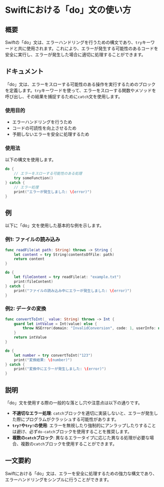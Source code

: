 <!--
Meta Description: # Swiftにおける「do」文の使い方 ## 概要 Swiftの「do」文は、エラーハンドリングを行うための構文であり、`try`キーワードと共に使用されます。これにより、エラーが発生する可能性のあるコードを安全に実行し、エラーが発生した場合に適切に処理することができます。 ## ドキュメント 「...
Meta Keywords: try, catch, print, string, let
-->

# Swiftにおける「do」文の使い方

## 概要
Swiftの「do」文は、エラーハンドリングを行うための構文であり、`try`キーワードと共に使用されます。これにより、エラーが発生する可能性のあるコードを安全に実行し、エラーが発生した場合に適切に処理することができます。

## ドキュメント
「do」文は、エラーをスローする可能性のある操作を実行するためのブロックを定義します。`try`キーワードを使って、エラーをスローする関数やメソッドを呼び出し、その結果を捕捉するために`catch`文を使用します。

### 使用目的
- エラーハンドリングを行うため
- コードの可読性を向上させるため
- 予期しないエラーを安全に処理するため

### 使用法
以下の構文を使用します。

```swift
do {
    // エラーをスローする可能性のある処理
    try someFunction()
} catch {
    // エラー処理
    print("エラーが発生しました: \(error)")
}
```

## 例
以下に「do」文を使用した基本的な例を示します。

### 例1: ファイルの読み込み
```swift
func readFile(at path: String) throws -> String {
    let content = try String(contentsOfFile: path)
    return content
}

do {
    let fileContent = try readFile(at: "example.txt")
    print(fileContent)
} catch {
    print("ファイルの読み込み中にエラーが発生しました: \(error)")
}
```

### 例2: データの変換
```swift
func convertToInt(_ value: String) throws -> Int {
    guard let intValue = Int(value) else {
        throw NSError(domain: "InvalidConversion", code: 1, userInfo: nil)
    }
    return intValue
}

do {
    let number = try convertToInt("123")
    print("変換結果: \(number)")
} catch {
    print("変換中にエラーが発生しました: \(error)")
}
```

## 説明
「do」文を使用する際の一般的な落とし穴や注意点は以下の通りです。

- **不適切なエラー処理**: `catch`ブロックを適切に実装しないと、エラーが発生した際にプログラムがクラッシュする可能性があります。
- **`try?`や`try!`の使用**: エラーを無視したり強制的にアンラップしたりすることは避け、必ず`do-catch`ブロックを使用することを推奨します。
- **複数の`catch`ブロック**: 異なるエラータイプに応じた異なる処理が必要な場合、複数の`catch`ブロックを使用することができます。

## 一文要約
Swiftにおける「do」文は、エラーを安全に処理するための強力な構文であり、エラーハンドリングをシンプルに行うことができます。
